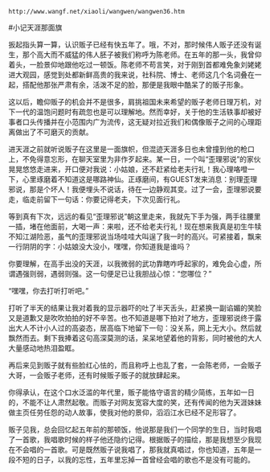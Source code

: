 `http://www.wangf.net/xiaoli/wangwen/wangwen36.htm`

#小记天涯那面旗

扳起指头算一算，认识贩子已经有快五年了。哦，不对，那时候伟人贩子还没有诞生，那个高大而不威猛的伟人胚子被我们称呼为陈老师。在五年的那一头，我曾仰着头，一脸景仰地跟他吃过一顿饭。陈老师不苟言笑，对于刚到首都难免象刘姥姥进大观园，感觉到处都新鲜高贵的我来说，社科院、博士、老师这几个名词叠在一起，搭配他那张严肃有余，活泼不足的脸，那便是我眼中酷呆了的贩子形象。

这以后，瞻仰贩子的机会并不是很多，肩挑祖国未来希望的贩子老师日理万机，对下一代的温饱问题时有疏忽也是可以理解地。然而幸好，关于他的生活轶事却被好事者口头传播并在小范围内广为流传，这无疑对拉近我们和偶像贩子之间的心理距离做出了不可磨灭的贡献。

进天涯之前就听说贩子在这里是一面旗帜，但混迹天涯多日也未曾撞到他的枪口上，不免得意忘形，在聊天室里为非作歹起来。某一日，一个叫“歪理邪说”的家伙晃晃悠悠走进来，开口便对我说：小姑娘，还不赶紧给老夫行礼！我心理咯噔一下，心里琢磨着不知道这是哪路神仙。正琢磨间，有GUEST发来消息：别理歪理邪说，那是个坏人！我便埋头不说话，待在一边静观其变。过了一会，歪理邪说要走，临走前留下一句话：你要记得老夫，下次见面行礼。

等到真有下次，远远的看见“歪理邪说”朝这里走来，我就先下手为强，两手往腰里一插，堵在他面前，大喝一声：来啦，还不给老夫行礼！现在想来我真是初生牛犊不知江湖险恶，虽气的歪理邪说当场哇哇大叫逞了我一时的高兴。可紧接着，飘来一行阴阴的字：小姑娘没大没小，嘿嘿，你知道我是谁吗？

你要理解，在高手出没的天涯，以我微弱的武功靠瞎咋呼起家的，难免会心虚，所谓遇强则弱，遇弱则强。这一句便足已让我胆战心惊：“您哪位？”

 “嘿嘿，你去打听打听吧。”

打听了半天的结果让我对着我的显示器吓的吐了半天舌头，赶紧换一副谄媚的笑脸又是道歉又是吹吹拍拍的好不辛苦。也不知道是哪下拍对了地方，歪理邪说终于露出大人不计小人过的高姿态，居高临下地留下一句：没关系，网上无大小。然后就飘然而去。剩下我捧着这句高深莫测的话，呆呆地望着他的背影，同时被他的大人大量感动地热泪盈眶。

再后来见到贩子就有些脸红心怯的，而且称呼上也乱了套，一会陈老师，一会贩子大哥，一会贩子老师，还有时候贩子贩子的就放肆起来。

你得承认，在这个口水泛滥的年代里，贩子能恪守语言的精少简练，五年如一日的，不能不让人肃然起敬。而贩子对网友宽容大度的笑，还有传闻的他为天涯妹妹做主页任劳任怨的动人故事，使我对他的景仰，滔滔江水已经不足形容了。

贩子见我，总会回忆起五年前的那顿饭，他说那是我们一个同学的生日，当时我唱了一首歌，我唱歌时候的样子他还隐约记得。根据贩子的描绘，那是我想至少我现在不会唱的一首歌。可是既然贩子说我唱了，那我就真唱过，你也知道，五年是一段不短的日子，以我的忘性，五年里忘掉一首曾经会唱的歌也不是没有可能的。
